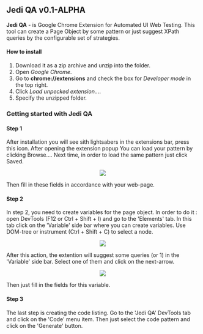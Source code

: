 ## Jedi QA v0.1-ALPHA
**Jedi QA** - is Google Chrome Extension for Automated UI Web Testing. This tool can create a Page Object by some pattern or just suggest XPath queries by the сonfigurable set of strategies.

#### How to install
1. Download it as a zip archive and unzip into the folder.
2. Open *Google Chrome*.
3. Go to **chrome://extensions** and check the box for *Developer mode* in the top right.
4. Click *Load unpecked extension...*.
5. Specify the unzipped folder.

### Getting started with Jedi QA
#### Step 1
After installation you will see sith lightsabers in the extensions bar, press this icon. After opening the extension popup You can load your pattern by clicking Browse.... Next time, in order to load the same pattern just click Saved.
<p align="center"><img src ="https://github.com/cyberspaceru/Jedi/blob/master/imgs/root-readme-01.png"/></p>
Then fill in these fields in accordance with your web-page.

#### Step 2
In step 2, you need to create variables for the page object. In order to do it : open DevTools (F12 or Ctrl + Shift + I) and go to the 'Elements' tab. In this tab click on the 'Variable' side bar where you can create variables. Use DOM-tree or instrument (Ctrl + Shift + C) to select a node.

<p align="center"><img src ="https://github.com/cyberspaceru/Jedi/blob/master/imgs/root-readme-02.png"/></p>

After this action, the extention will suggest some queries (or 1) in the 'Variable' side bar. Select one of them and click on the next-arrow.

<p align="center"><img src ="https://github.com/cyberspaceru/Jedi/blob/master/imgs/root-readme-03.png"/></p>

Then just fill in the fields for this variable.

#### Step 3
The last step is creating the code listing. Go to the 'Jedi QA' DevTools tab and click on the 'Code' menu item. Then just select the code pattern and click on the 'Generate' button.
